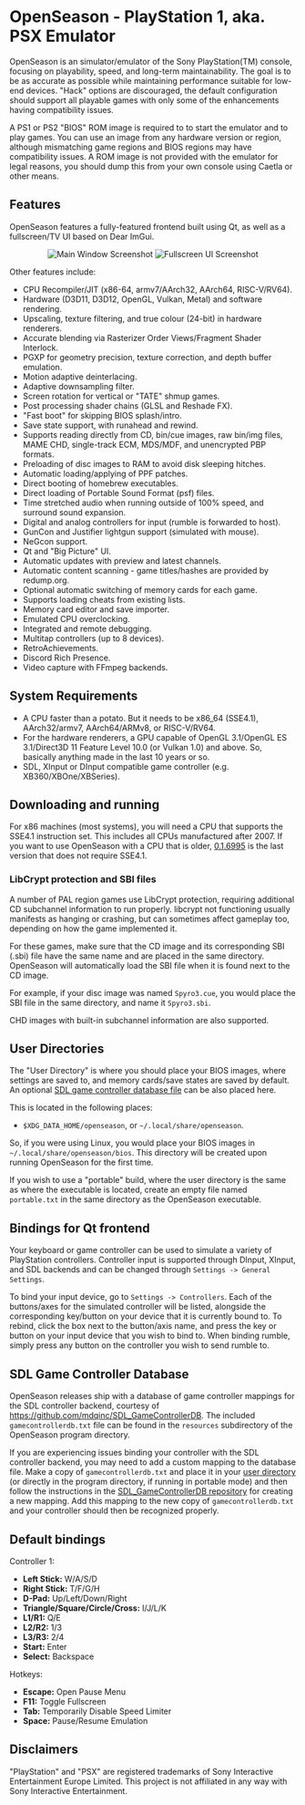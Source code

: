 # OpenSeason - PlayStation 1, aka. PSX Emulator

OpenSeason is an simulator/emulator of the Sony PlayStation(TM) console, focusing on playability, speed, and long-term maintainability. The goal is to be as accurate as possible while maintaining performance suitable for low-end devices. "Hack" options are discouraged, the default configuration should support all playable games with only some of the enhancements having compatibility issues.

A PS1 or PS2 "BIOS" ROM image is required to to start the emulator and to play games. You can use an image from any hardware version or region, although mismatching game regions and BIOS regions may have compatibility issues. A ROM image is not provided with the emulator for legal reasons, you should dump this from your own console using Caetla or other means.

## Features

OpenSeason features a fully-featured frontend built using Qt, as well as a fullscreen/TV UI based on Dear ImGui.

<p align="center">
  <img src="https://github.com/ForkingField/OpenSeason/raw/md-images/main-qt.png" alt="Main Window Screenshot" />
  <img src="https://github.com/ForkingField/OpenSeason/raw/md-images/bigduck.png" alt="Fullscreen UI Screenshot" />
</p>

Other features include:

 - CPU Recompiler/JIT (x86-64, armv7/AArch32, AArch64, RISC-V/RV64).
 - Hardware (D3D11, D3D12, OpenGL, Vulkan, Metal) and software rendering.
 - Upscaling, texture filtering, and true colour (24-bit) in hardware renderers.
 - Accurate blending via Rasterizer Order Views/Fragment Shader Interlock.
 - PGXP for geometry precision, texture correction, and depth buffer emulation.
 - Motion adaptive deinterlacing.
 - Adaptive downsampling filter.
 - Screen rotation for vertical or "TATE" shmup games.
 - Post processing shader chains (GLSL and Reshade FX).
 - "Fast boot" for skipping BIOS splash/intro.
 - Save state support, with runahead and rewind.
 - Supports reading directly from CD, bin/cue images, raw bin/img files, MAME CHD, single-track ECM, MDS/MDF, and unencrypted PBP formats.
 - Preloading of disc images to RAM to avoid disk sleeping hitches.
 - Automatic loading/applying of PPF patches.
 - Direct booting of homebrew executables.
 - Direct loading of Portable Sound Format (psf) files.
 - Time stretched audio when running outside of 100% speed, and surround sound expansion.
 - Digital and analog controllers for input (rumble is forwarded to host).
 - GunCon and Justifier lightgun support (simulated with mouse).
 - NeGcon support.
 - Qt and "Big Picture" UI.
 - Automatic updates with preview and latest channels.
 - Automatic content scanning - game titles/hashes are provided by redump.org.
 - Optional automatic switching of memory cards for each game.
 - Supports loading cheats from existing lists.
 - Memory card editor and save importer.
 - Emulated CPU overclocking.
 - Integrated and remote debugging.
 - Multitap controllers (up to 8 devices).
 - RetroAchievements.
 - Discord Rich Presence.
 - Video capture with FFmpeg backends.

## System Requirements
 - A CPU faster than a potato. But it needs to be x86_64 (SSE4.1), AArch32/armv7, AArch64/ARMv8, or RISC-V/RV64.
 - For the hardware renderers, a GPU capable of OpenGL 3.1/OpenGL ES 3.1/Direct3D 11 Feature Level 10.0 (or Vulkan 1.0) and above. So, basically anything made in the last 10 years or so.
 - SDL, XInput or DInput compatible game controller (e.g. XB360/XBOne/XBSeries).

## Downloading and running

For x86 machines (most systems), you will need a CPU that supports the SSE4.1 instruction set. This includes all CPUs manufactured after 2007. If you want to use OpenSeason with a CPU that is older, [0.1.6995](https://github.com/ForkingField/OpenSeason/tree/0.1.6995) is the last version that does not require SSE4.1.

### LibCrypt protection and SBI files

A number of PAL region games use LibCrypt protection, requiring additional CD subchannel information to run properly. libcrypt not functioning usually manifests as hanging or crashing, but can sometimes affect gameplay too, depending on how the game implemented it.

For these games, make sure that the CD image and its corresponding SBI (.sbi) file have the same name and are placed in the same directory. OpenSeason will automatically load the SBI file when it is found next to the CD image.

For example, if your disc image was named `Spyro3.cue`, you would place the SBI file in the same directory, and name it `Spyro3.sbi`.

CHD images with built-in subchannel information are also supported.

## User Directories
The "User Directory" is where you should place your BIOS images, where settings are saved to, and memory cards/save states are saved by default.
An optional [SDL game controller database file](#sdl-game-controller-database) can be also placed here.

This is located in the following places:

- `$XDG_DATA_HOME/openseason`, or `~/.local/share/openseason`.

So, if you were using Linux, you would place your BIOS images in `~/.local/share/openseason/bios`. This directory will be created upon running OpenSeason
for the first time.

If you wish to use a "portable" build, where the user directory is the same as where the executable is located, create an empty file named `portable.txt`
in the same directory as the OpenSeason executable.

## Bindings for Qt frontend
Your keyboard or game controller can be used to simulate a variety of PlayStation controllers. Controller input is supported through DInput, XInput, and SDL backends and can be changed through `Settings -> General Settings`.

To bind your input device, go to `Settings -> Controllers`. Each of the buttons/axes for the simulated controller will be listed, alongside the corresponding key/button on your device that it is currently bound to. To rebind, click the box next to the button/axis name, and press the key or button on your input device that you wish to bind to. When binding rumble, simply press any button on the controller you wish to send rumble to.

## SDL Game Controller Database
OpenSeason releases ship with a database of game controller mappings for the SDL controller backend, courtesy of https://github.com/mdqinc/SDL_GameControllerDB. The included `gamecontrollerdb.txt` file can be found in the `resources` subdirectory of the OpenSeason program directory.

If you are experiencing issues binding your controller with the SDL controller backend, you may need to add a custom mapping to the database file. Make a copy of `gamecontrollerdb.txt` and place it in your [user directory](#user-directories) (or directly in the program directory, if running in portable mode) and then follow the instructions in the [SDL_GameControllerDB repository](https://github.com/mdqinc/SDL_GameControllerDB) for creating a new mapping. Add this mapping to the new copy of `gamecontrollerdb.txt` and your controller should then be recognized properly.

## Default bindings
Controller 1:
 - **Left Stick:** W/A/S/D
 - **Right Stick:** T/F/G/H
 - **D-Pad:** Up/Left/Down/Right
 - **Triangle/Square/Circle/Cross:** I/J/L/K
 - **L1/R1:** Q/E
 - **L2/R2:** 1/3
 - **L3/R3:** 2/4
 - **Start:** Enter
 - **Select:** Backspace

Hotkeys:
 - **Escape:** Open Pause Menu
 - **F11:** Toggle Fullscreen
 - **Tab:** Temporarily Disable Speed Limiter
 - **Space:** Pause/Resume Emulation

## Disclaimers

"PlayStation" and "PSX" are registered trademarks of Sony Interactive Entertainment Europe Limited. This project is not affiliated in any way with Sony Interactive Entertainment.
